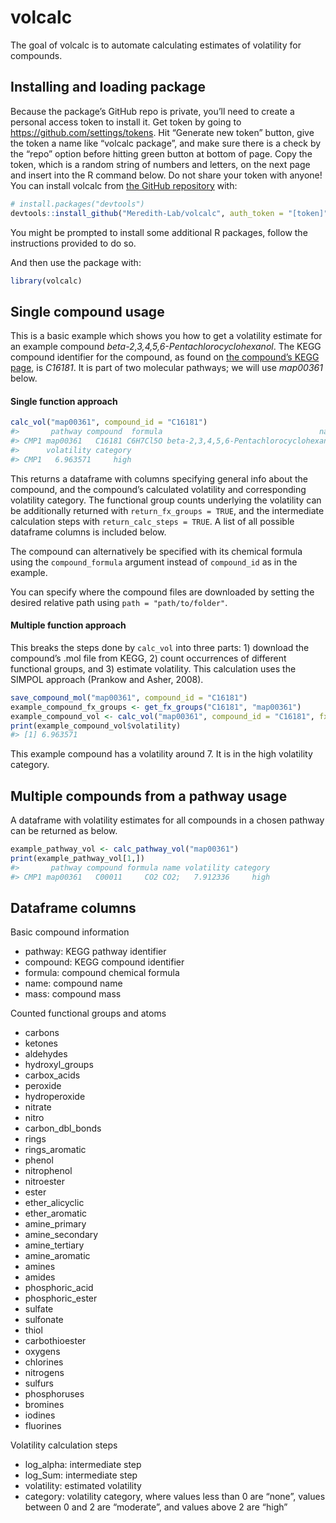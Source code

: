 
<!-- README.md is generated from README.Rmd. Please edit that file -->

# volcalc

<!-- badges: start -->
<!-- badges: end -->

The goal of volcalc is to automate calculating estimates of volatility
for compounds.

## Installing and loading package

Because the package’s GitHub repo is private, you’ll need to create a
personal access token to install it. Get token by going to
<https://github.com/settings/tokens>. Hit “Generate new token” button,
give the token a name like “volcalc package”, and make sure there is a
check by the “repo” option before hitting green button at bottom of
page. Copy the token, which is a random string of numbers and letters,
on the next page and insert into the R command below. Do not share your
token with anyone! You can install volcalc from [the GitHub
repository](https://github.com/Meredith-Lab/volcalc) with:

``` r
# install.packages("devtools")
devtools::install_github("Meredith-Lab/volcalc", auth_token = "[token]")
```

You might be prompted to install some additional R packages, follow the
instructions provided to do so.

And then use the package with:

``` r
library(volcalc)
```

## Single compound usage

This is a basic example which shows you how to get a volatility estimate
for an example compound *beta-2,3,4,5,6-Pentachlorocyclohexanol*. The
KEGG compound identifier for the compound, as found on [the compound’s
KEGG page](https://www.genome.jp/dbget-bin/www_bget?C16181), is
*C16181*. It is part of two molecular pathways; we will use *map00361*
below.

#### Single function approach

``` r
calc_vol("map00361", compound_id = "C16181")
#>       pathway compound  formula                                   name
#> CMP1 map00361   C16181 C6H7Cl5O beta-2,3,4,5,6-Pentachlorocyclohexanol
#>      volatility category
#> CMP1   6.963571     high
```

This returns a dataframe with columns specifying general info about the
compound, and the compound’s calculated volatility and corresponding
volatility category. The functional group counts underlying the
volatility can be additionally returned with `return_fx_groups = TRUE`,
and the intermediate calculation steps with `return_calc_steps = TRUE`.
A list of all possible dataframe columns is included below.

The compound can alternatively be specified with its chemical formula
using the `compound_formula` argument instead of `compound_id` as in the
example.

You can specify where the compound files are downloaded by setting the
desired relative path using `path = "path/to/folder"`.

#### Multiple function approach

This breaks the steps done by `calc_vol` into three parts: 1) download
the compound’s .mol file from KEGG, 2) count occurrences of different
functional groups, and 3) estimate volatility. This calculation uses the
SIMPOL approach (Prankow and Asher, 2008).

``` r
save_compound_mol("map00361", compound_id = "C16181")
example_compound_fx_groups <- get_fx_groups("C16181", "map00361")
example_compound_vol <- calc_vol("map00361", compound_id = "C16181", fx_groups_df = example_compound_fx_groups)
print(example_compound_vol$volatility)
#> [1] 6.963571
```

This example compound has a volatility around 7. It is in the high
volatility category.

## Multiple compounds from a pathway usage

A dataframe with volatility estimates for all compounds in a chosen
pathway can be returned as below.

``` r
example_pathway_vol <- calc_pathway_vol("map00361")
print(example_pathway_vol[1,])
#>       pathway compound formula name volatility category
#> CMP1 map00361   C00011     CO2 CO2;   7.912336     high
```

## Dataframe columns

Basic compound information

-   pathway: KEGG pathway identifier
-   compound: KEGG compound identifier
-   formula: compound chemical formula
-   name: compound name
-   mass: compound mass

Counted functional groups and atoms

-   carbons  
-   ketones  
-   aldehydes
-   hydroxyl_groups
-   carbox_acids  
-   peroxide
-   hydroperoxide  
-   nitrate  
-   nitro  
-   carbon_dbl_bonds
-   rings  
-   rings_aromatic  
-   phenol  
-   nitrophenol  
-   nitroester  
-   ester  
-   ether_alicyclic
-   ether_aromatic  
-   amine_primary  
-   amine_secondary
-   amine_tertiary  
-   amine_aromatic  
-   amines  
-   amides  
-   phosphoric_acid
-   phosphoric_ester
-   sulfate  
-   sulfonate
-   thiol  
-   carbothioester  
-   oxygens  
-   chlorines
-   nitrogens
-   sulfurs  
-   phosphoruses  
-   bromines
-   iodines  
-   fluorines

Volatility calculation steps

-   log_alpha: intermediate step
-   log_Sum: intermediate step
-   volatility: estimated volatility
-   category: volatility category, where values less than 0 are “none”,
    values between 0 and 2 are “moderate”, and values above 2 are “high”
